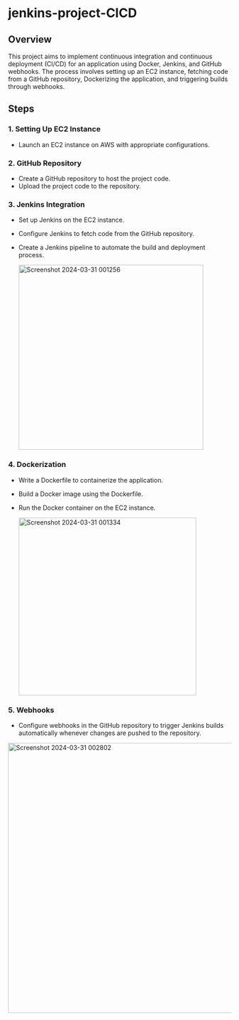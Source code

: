 # jenkins-project-CICD

## Overview

This project aims to implement continuous integration and continuous deployment (CI/CD) for an application using Docker, Jenkins, and GitHub webhooks. The process involves setting up an EC2 instance, fetching code from a GitHub repository, Dockerizing the application, and triggering builds through webhooks.

## Steps

### 1. Setting Up EC2 Instance

- Launch an EC2 instance on AWS with appropriate configurations.

### 2. GitHub Repository

- Create a GitHub repository to host the project code.
- Upload the project code to the repository.

### 3. Jenkins Integration

- Set up Jenkins on the EC2 instance.
- Configure Jenkins to fetch code from the GitHub repository.
- Create a Jenkins pipeline to automate the build and deployment process.

  <img width="416" alt="Screenshot 2024-03-31 001256" src="https://github.com/Sahilarneja/jenkins-project-CICD/assets/112506972/a597b1a4-c840-4a3f-a629-079da8032bec">


### 4. Dockerization

- Write a Dockerfile to containerize the application.
- Build a Docker image using the Dockerfile.
- Run the Docker container on the EC2 instance.

  <img width="400" alt="Screenshot 2024-03-31 001334" src="https://github.com/Sahilarneja/jenkins-project-CICD/assets/112506972/eac8f209-45ec-46df-a2ac-a9979b4ae5b2">


### 5. Webhooks

- Configure webhooks in the GitHub repository to trigger Jenkins builds automatically whenever changes are pushed to the repository.

<img width="608" alt="Screenshot 2024-03-31 002802" src="https://github.com/Sahilarneja/jenkins-project-CICD/assets/112506972/03e58459-93e3-4b7b-90e3-21369a543000">


